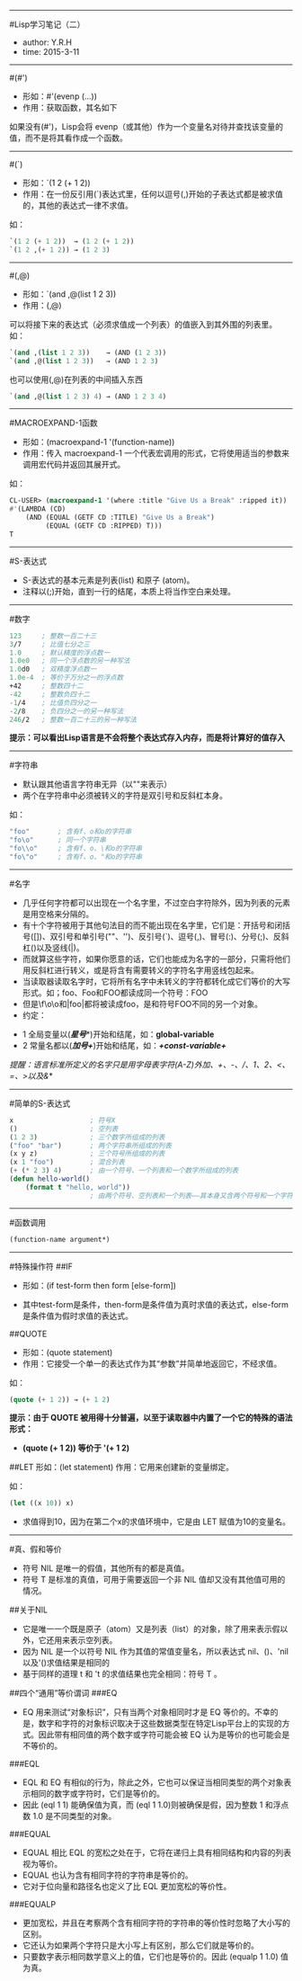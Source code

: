 ****
#Lisp学习笔记（二）
- author: Y.R.H
- time: 2015-3-11
<!--more-->

****

#(#')
- 形如：#'(evenp (...))
- 作用：获取函数，其名如下

如果没有(#')，Lisp会将 evenp（或其他）作为一个变量名对待并查找该变量的值，而不是将其看作成一个函数。

****

#(`)
- 形如：`(1 2 (+ 1 2))
- 作用：在一份反引用(`)表达式里，任何以逗号(,)开始的子表达式都是被求值的，其他的表达式一律不求值。

如：
~~~~lisp
`(1 2 (+ 1 2))  → (1 2 (+ 1 2))
`(1 2 ,(+ 1 2)) → (1 2 3)
~~~~

****

#(,@)
- 形如：`(and ,@(list 1 2 3))
- 作用：(,@)

可以将接下来的表达式（必须求值成一个列表）的值嵌入到其外围的列表里。
如：
~~~~lisp
`(and ,(list 1 2 3))    → (AND (1 2 3))
`(and ,@(list 1 2 3))   → (AND 1 2 3)
~~~~
也可以使用(,@)在列表的中间插入东西
~~~~lisp
`(and ,@(list 1 2 3) 4) → (AND 1 2 3 4)
~~~~

****

#MACROEXPAND-1函数
- 形如：(macroexpand-1 '(function-name))
- 作用：传入 macroexpand-1 一个代表宏调用的形式，它将使用适当的参数来调用宏代码并返回其展开式。

如：
~~~~lisp
CL-USER> (macroexpand-1 '(where :title "Give Us a Break" :ripped it))
#'(LAMBDA (CD)
    (AND (EQUAL (GETF CD :TITLE) "Give Us a Break")
         (EQUAL (GETF CD :RIPPED) T)))
T
~~~~

****

#S-表达式
- S-表达式的基本元素是列表(list) 和原子 (atom)。
- 注释以(;)开始，直到一行的结尾，本质上将当作空白来处理。

****

#数字
~~~~lisp
123     ; 整数一百二十三
3/7     ; 比值七分之三
1.0     ; 默认精度的浮点数一
1.0e0   ; 同一个浮点数的另一种写法
1.0d0   ; 双精度浮点数一
1.0e-4  ; 等价于万分之一的浮点数
+42     ; 整数四十二
-42     ; 整数负四十二
-1/4    ; 比值负四分之一
-2/8    ; 负四分之一的另一种写法
246/2   ; 整数一百二十三的另一种写法
~~~~

**提示：可以看出Lisp语言是不会将整个表达式存入内存，而是将计算好的值存入**

****

#字符串
- 默认跟其他语言字符串无异（以""来表示）
- 两个在字符串中必须被转义的字符是双引号和反斜杠本身。

如：
~~~~lisp
"foo"       ; 含有f、o和o的字符串
"fo\o"      ; 同一个字符串
"fo\\o"     ; 含有f、o、\和o的字符串
"fo\"o"     ; 含有f、o、"和o的字符串
~~~~

****

#名字
- 几乎任何字符都可以出现在一个名字里，不过空白字符除外，因为列表的元素是用空格来分隔的。
- 有十个字符被用于其他句法目的而不能出现在名字里，它们是：开括号和闭括号([])、双引号和单引号(""、'')、反引号(`)、逗号(,)、冒号(:)、分号(;)、反斜杠(\)以及竖线(|)。
- 而就算这些字符，如果你愿意的话，它们也能成为名字的一部分，只需将他们用反斜杠进行转义，或是将含有需要转义的字符名字用竖线包起来。
- 当读取器读取名字时，它将所有名字中未转义的字符都转化成它们等价的大写形式。如；foo、Foo和FOO都读成同一个符号：FOO
- 但是\f\o\o和|foo|都将被读成foo，是和符号FOO不同的另一个对象。
- 约定：
+   1 全局变量以(***星号****)开始和结尾，如：****global-variable**** 
+   2 常量名都以(***加号+***)开始和结尾，如：***+const-variable+***

**提醒：语言标准所定义的名字只是用字母表字符(A-Z)外加*、+、-、/、1、2、<、=、>以及&**

****

#简单的S-表达式
~~~~lisp
x                   ; 符号X
()                  ; 空列表
(1 2 3)             ; 三个数字所组成的列表
("foo" "bar")       ; 两个字符串所组成的列表
(x y z)             ; 三个符号所组成的列表
(x 1 "foo")         ; 混合列表
(+ (* 2 3) 4)       ; 由一个符号、一个列表和一个数字所组成的列表
(defun hello-world()
    (format t "hello, world"))
                    ; 由两个符号、空列表和一个列表——其本身又含两个符号和一个字符串所组成的列表
~~~~

****

#函数调用
~~~~lisp
(function-name argument*)
~~~~

****

#特殊操作符
##IF
- 形如：(if test-form then form [else-form])
+   其中test-form是条件，then-form是条件值为真时求值的表达式，else-form是条件值为假时求值的表达式。

##QUOTE
- 形如：(quote statement)
- 作用：它接受一个单一的表达式作为其“参数”并简单地返回它，不经求值。

如：
~~~~lisp
(quote (+ 1 2)) → (+ 1 2)
~~~~

**提示：由于 QUOTE 被用得十分普遍，以至于读取器中内置了一个它的特殊的语法形式：**
+   **(quote (+ 1 2)) 等价于 '(+ 1 2)**

##LET
形如：(let statement)
作用：它用来创建新的变量绑定。

如：
~~~~lisp
(let ((x 10)) x)
~~~~
+   求值得到10，因为在第二个x的求值环境中，它是由 LET 赋值为10的变量名。

****

#真、假和等价
- 符号 NIL 是唯一的假值，其他所有的都是真值。
- 符号 T 是标准的真值，可用于需要返回一个非 NIL 值却又没有其他值可用的情况。

##关于NIL
- 它是唯一一个既是原子（atom）又是列表（list）的对象，除了用来表示假以外，它还用来表示空列表。
- 因为 NIL 是一个以符号 NIL 作为其值的常值变量名，所以表达式 nil、()、'nil 以及'()求值结果是相同的
- 基于同样的道理 t 和 't 的求值结果也完全相同：符号 T 。

##四个“通用”等价谓词
###EQ
- EQ 用来测试“对象标识”，只有当两个对象相同时才是 EQ 等价的。不幸的是，数字和字符的对象标识取决于这些数据类型在特定Lisp平台上的实现的方式。因此带有相同值的两个数字或字符可能会被 EQ 认为是等价的也可能会是不等价的。

###EQL
- EQL 和 EQ 有相似的行为，除此之外，它也可以保证当相同类型的两个对象表示相同的数字或字符时，它们是等价的。
- 因此 (eql 1 1) 能确保值为真，而 (eql 1 1.0)则被确保是假，因为整数 1 和浮点数 1.0 是不同类型的对象。

###EQUAL
- EQUAL 相比 EQL 的宽松之处在于，它将在递归上具有相同结构和内容的列表视为等价。
- EQUAL 也认为含有相同字符的字符串是等价的。
- 它对于位向量和路径名也定义了比 EQL 更加宽松的等价性。

###EQUALP
- 更加宽松，并且在考察两个含有相同字符的字符串的等价性时忽略了大小写的区别。
- 它还认为如果两个字符只是大小写上有区别，那么它们就是等价的。
- 只要数字表示相同数学意义上的值，它们也是等价的。因此 (equalp 1 1.0) 值为真。
